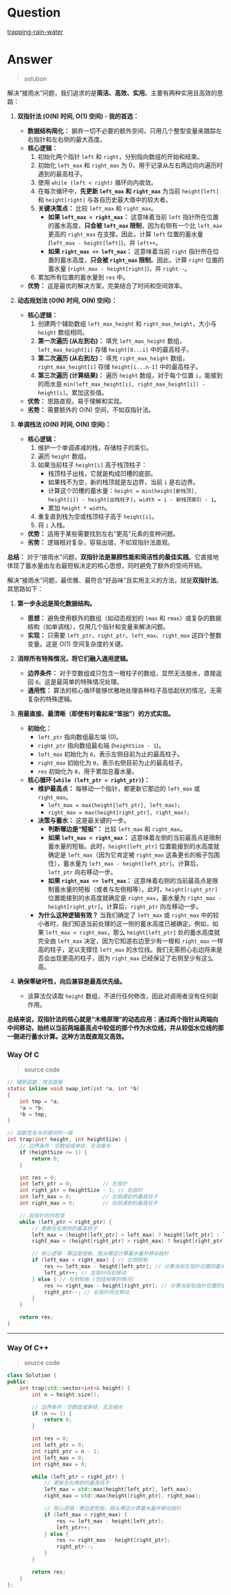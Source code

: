 # Question

[trapping-rain-water](https://leetcode.cn/problems/trapping-rain-water/)



# Answer

> solution

解决“接雨水”问题，我们追求的是**简洁、高效、实用**。主要有两种实用且高效的思路：

1.  **双指针法 (O(N) 时间, O(1) 空间) - 我的首选：**
    *   **数据结构简化：** 摒弃一切不必要的额外空间，只用几个整型变量来跟踪左右指针和左右侧的最大高度。
    *   **核心逻辑：**
        1.  初始化两个指针 `left` 和 `right`，分别指向数组的开始和结束。
        2.  初始化 `left_max` 和 `right_max` 为 0，用于记录从左右两边向内遍历时遇到的最高柱子。
        3.  使用 `while (left < right)` 循环向内收敛。
        4.  在每次循环中，**先更新 `left_max` 和 `right_max`** 为当前 `height[left]` 和 `height[right]` 与各自历史最大值中的较大者。
        5.  **关键决策点：** 比较 `left_max` 和 `right_max`。
            *   **如果 `left_max < right_max`：** 这意味着当前 `left` 指针所在位置的蓄水高度，**只会被 `left_max` 限制**，因为右侧有一个比 `left_max` 更高的 `right_max` 在支撑。因此，计算 `left` 位置的蓄水量 (`left_max - height[left]`)，并 `left++`。
            *   **如果 `right_max <= left_max`：** 这意味着当前 `right` 指针所在位置的蓄水高度，**只会被 `right_max` 限制**。因此，计算 `right` 位置的蓄水量 (`right_max - height[right]`)，并 `right--`。
        6.  累加所有位置的蓄水量到 `res` 中。
    *   **优势：** 这是最优的解决方案，完美结合了时间和空间效率。

2.  **动态规划法 (O(N) 时间, O(N) 空间)：**
    *   **核心逻辑：**
        1.  创建两个辅助数组 `left_max_height` 和 `right_max_height`，大小与 `height` 数组相同。
        2.  **第一次遍历 (从左到右)：** 填充 `left_max_height` 数组，`left_max_height[i]` 存储 `height[0...i]` 中的最高柱子。
        3.  **第二次遍历 (从右到左)：** 填充 `right_max_height` 数组，`right_max_height[i]` 存储 `height[i...n-1]` 中的最高柱子。
        4.  **第三次遍历 (计算结果)：** 遍历 `height` 数组，对于每个位置 `i`，能接到的雨水是 `min(left_max_height[i], right_max_height[i]) - height[i]`。累加这些值。
    *   **优势：** 思路直观，易于理解和实现。
    *   **劣势：** 需要额外的 O(N) 空间，不如双指针法。

3.  **单调栈法 (O(N) 时间, O(N) 空间)：**
    *   **核心逻辑：**
        1.  维护一个单调递减的栈，存储柱子的索引。
        2.  遍历 `height` 数组。
        3.  如果当前柱子 `height[i]` 高于栈顶柱子：
            *   栈顶柱子出栈，它就是构成凹槽的底部。
            *   如果栈不为空，新的栈顶就是左边界，当前 `i` 是右边界。
            *   计算这个凹槽的蓄水量：`height = min(height[新栈顶], height[i]) - height[出栈柱子]`，`width = i - 新栈顶索引 - 1`。
            *   累加 `height * width`。
        4.  重复直到栈为空或栈顶柱子高于 `height[i]`。
        5.  将 `i` 入栈。
    *   **优势：** 适用于某些需要找到左右“更高”元素的变种问题。
    *   **劣势：** 逻辑相对复杂，容易出错，不如双指针法直观。

**总结：** 对于“接雨水”问题，**双指针法是兼顾性能和简洁性的最佳实践**。它直接地体现了蓄水量由左右最短板决定的核心思想，同时避免了额外的空间开销。

解决“接雨水”问题，最优雅、最符合“好品味”且实用主义的方法，就是**双指针法**。其思路如下：

1.  **第一步永远是简化数据结构。**
    *   **思想：** 避免使用额外的数组（如动态规划的 `lmax` 和 `rmax`）或复杂的数据结构（如单调栈），仅用几个指针和变量来解决问题。
    *   **实现：** 只需要 `left_ptr`、`right_ptr`、`left_max`、`right_max` 这四个整数变量。这是 O(1) 空间复杂度的关键。

2.  **消除所有特殊情况，将它们融入通用逻辑。**
    *   **边界条件：** 对于空数组或只包含一根柱子的数组，显然无法接水，直接返回 `0`。这是最简单的特殊情况处理。
    *   **通用性：** 算法的核心循环能够优雅地处理各种柱子高低起伏的情况，无需复杂的特殊逻辑。

3.  **用最直接、最清晰（即使有时看起来“笨拙”）的方式实现。**
    *   **初始化：**
        *   `left_ptr` 指向数组最左端 (0)。
        *   `right_ptr` 指向数组最右端 (`heightSize - 1`)。
        *   `left_max` 初始化为 `0`，表示左侧目前为止的最高柱子。
        *   `right_max` 初始化为 `0`，表示右侧目前为止的最高柱子。
        *   `res` 初始化为 `0`，用于累加总蓄水量。
    *   **核心循环 (`while (left_ptr < right_ptr)`)：**
        *   **维护最高点：** 每移动一个指针，都更新它那边的 `left_max` 或 `right_max`。
            *   `left_max = max(height[left_ptr], left_max);`
            *   `right_max = max(height[right_ptr], right_max);`
        *   **决策与蓄水：** 这是最关键的一步。
            *   **判断哪边是“短板”：** 比较 `left_max` 和 `right_max`。
            *   **如果 `left_max < right_max`：** 这意味着左侧的当前最高点是限制蓄水量的短板。此时，`height[left_ptr]` 位置能接到的水高度就确定是 `left_max`（因为它肯定被 `right_max` 这条更长的板子包围住），蓄水量为 `left_max - height[left_ptr]`。计算后，`left_ptr` 向右移动一步。
            *   **如果 `right_max <= left_max`：** 这意味着右侧的当前最高点是限制蓄水量的短板（或者与左侧相等）。此时，`height[right_ptr]` 位置能接到的水高度就确定是 `right_max`，蓄水量为 `right_max - height[right_ptr]`。计算后，`right_ptr` 向左移动一步。
        *   **为什么这种逻辑有效？** 当我们确定了 `left_max` 或 `right_max` 中的较小者时，我们知道当前处理的这一侧的蓄水高度已被确定。例如，如果 `left_max < right_max`，那么 `height[left_ptr]` 处的蓄水高度就完全由 `left_max` 决定，因为它知道右边至少有一根和 `right_max` 一样高的柱子，足以支撑住 `left_max` 的水位线。我们无需担心右边将来是否会出现更高的柱子，因为 `right_max` 已经保证了右侧至少有这么高。

4.  **确保零破坏性，向后兼容是最高优先级。**
    *   该算法仅读取 `height` 数组，不进行任何修改，因此对调用者没有任何副作用。

**总结来说，双指针法的核心就是“木桶原理”的动态应用：通过两个指针从两端向中间移动，始终以当前两端最高点中较低的那个作为水位线，并从较低水位线的那一侧进行蓄水计算。这种方法既直观又高效。**



### Way Of C

> source code

```c
// 辅助函数：简洁直接
static inline void swap_int(int *a, int *b)
{
    int tmp = *a;
    *a = *b;
    *b = tmp;
}

// 函数签名与你提供的一致
int trap(int* height, int heightSize) {
    // 边界条件：空数组或单柱，无法接水
    if (heightSize <= 1) {
        return 0;
    }

    int res = 0;
    int left_ptr = 0;          // 左指针
    int right_ptr = heightSize - 1; // 右指针
    int left_max = 0;          // 左侧遇到的最高柱子
    int right_max = 0;         // 右侧遇到的最高柱子

    // 双指针向内收敛
    while (left_ptr < right_ptr) {
        // 更新左右两侧的最高柱子
        left_max = (height[left_ptr] > left_max) ? height[left_ptr] : left_max;
        right_max = (height[right_ptr] > right_max) ? height[right_ptr] : right_max;

        // 核心逻辑：哪边是短板，就从哪边计算蓄水量并移动指针
        if (left_max < right_max) { // 左侧短板
            res += left_max - height[left_ptr]; // 计算当前左指针位置的蓄水量
            left_ptr++; // 左指针向右移动
        } else { // 右侧短板 (包括相等的情况)
            res += right_max - height[right_ptr]; // 计算当前右指针位置的蓄水量
            right_ptr--; // 右指针向左移动
        }
    }

    return res;
}
```

---

### Way Of C++

> source code

```c++
class Solution {
public:
    int trap(std::vector<int>& height) {
        int n = height.size();

        // 边界条件：空数组或单柱，无法接水
        if (n <= 1) {
            return 0;
        }

        int res = 0;
        int left_ptr = 0;
        int right_ptr = n - 1;
        int left_max = 0;
        int right_max = 0;

        while (left_ptr < right_ptr) {
            // 更新左右两侧的最高柱子
            left_max = std::max(height[left_ptr], left_max);
            right_max = std::max(height[right_ptr], right_max);

            // 核心逻辑：哪边是短板，就从哪边计算蓄水量并移动指针
            if (left_max < right_max) {
                res += left_max - height[left_ptr];
                left_ptr++;
            } else {
                res += right_max - height[right_ptr];
                right_ptr--;
            }
        }

        return res;
    }
};
```
